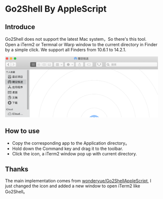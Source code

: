 # Go2Shell By AppleScript

## Introduce

Go2Shell does not support the latest Mac system，So there's this tool. Open a iTerm2 or Termnal or Warp window to the current directory in Finder by a simple click. We support all Finders from 10.6.1 to 14.2.1.

![](./img/1.png)

## How to use

- Copy the corresponding app to the Application directory。
- Hold down the Command key and drag it to the toolbar.
- Click the icon, a iTerm2 window pop up with current directory.

## Thanks

The main implementation comes from [wonderyue/Go2ShellAppleScript](https://github.com/wonderyue/Go2ShellAppleScript), I just changed the icon and added a new window to open iTerm2 like Go2Shell。
